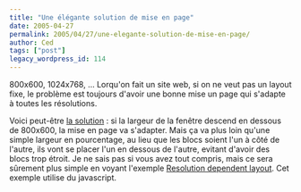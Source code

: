 ```yaml
---
title: "Une élégante solution de mise en page"
date: 2005-04-27
permalink: 2005/04/27/une-elegante-solution-de-mise-en-page/
author: Ced
tags: ["post"]
legacy_wordpress_id: 114
---
```


800x600, 1024x768, ... Lorqu'on fait un site web, si on ne veut pas un layout fixe, le problème est toujours d'avoir une bonne mise un page qui s'adapte à toutes les résolutions.

Voici peut-être <a href="http://www.themaninblue.com/experiment/ResolutionLayout" hreflang="en">la solution</a>&nbsp;: si la largeur de la fenêtre descend en dessous de 800x600, la mise en page va s'adapter. Mais ça va plus loin qu'une simple largeur en pourcentage, au lieu que les blocs soient l'un à côté de l'autre, ils vont se placer l'un en dessous de l'autre, evitant d'avoir des blocs trop étroit. Je ne sais pas si vous avez tout compris, mais ce sera sûrement plus simple en voyant l'exemple <a href="http://www.themaninblue.com/experiment/ResolutionLayout" hreflang="en">Resolution dependent layout</a>. Cet exemple utilise du javascript.

<!-- excerpt -->
